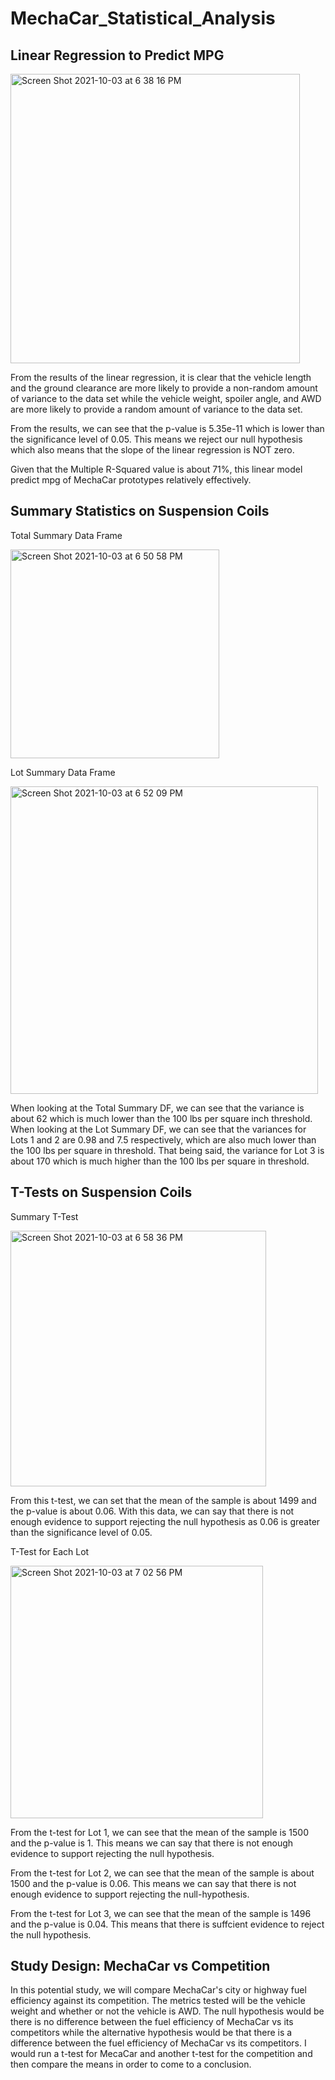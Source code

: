 # MechaCar_Statistical_Analysis

## Linear Regression to Predict MPG
<img width="463" alt="Screen Shot 2021-10-03 at 6 38 16 PM" src="https://user-images.githubusercontent.com/48080598/135775744-b89701a2-e183-4ce6-b8c4-9a5d1cd7f675.png">

From the results of the linear regression, it is clear that the vehicle length and the ground clearance are more likely to provide a non-random amount of variance to the data set while the vehicle weight, spoiler angle, and AWD are more likely to provide a random amount of variance to the data set. 

From the results, we can see that the p-value is 5.35e-11 which is lower than the significance level of 0.05. This means we reject our null hypothesis which also means that the slope of the linear regression is NOT zero. 

Given that the Multiple R-Squared value is about 71%, this linear model predict mpg of MechaCar prototypes relatively effectively.

## Summary Statistics on Suspension Coils
Total Summary Data Frame

<img width="334" alt="Screen Shot 2021-10-03 at 6 50 58 PM" src="https://user-images.githubusercontent.com/48080598/135777349-921f90eb-3bd6-48f9-99b1-ff5b88a313d3.png">

Lot Summary Data Frame

<img width="492" alt="Screen Shot 2021-10-03 at 6 52 09 PM" src="https://user-images.githubusercontent.com/48080598/135777639-1d124a43-5fa9-422a-8775-c93c617b26dc.png">

When looking at the Total Summary DF, we can see that the variance is about 62 which is much lower than the 100 lbs per square inch threshold. When looking at the Lot Summary DF, we can see that the variances for Lots 1 and 2 are 0.98 and 7.5 respectively, which are also much lower than the 100 lbs per square in threshold. That being said, the variance for Lot 3 is about 170 which is much higher than the 100 lbs per square in threshold. 

## T-Tests on Suspension Coils
Summary T-Test

<img width="409" alt="Screen Shot 2021-10-03 at 6 58 36 PM" src="https://user-images.githubusercontent.com/48080598/135777842-e534f101-55dc-4359-bfea-9b1d03f285b1.png">

From this t-test, we can set that the mean of the sample is about 1499 and the p-value is about 0.06. With this data, we can say that there is not enough evidence to support rejecting the null hypothesis as 0.06 is greater than the significance level of 0.05. 

T-Test for Each Lot

<img width="404" alt="Screen Shot 2021-10-03 at 7 02 56 PM" src="https://user-images.githubusercontent.com/48080598/135777973-8f84d13a-85bb-4fcd-be7f-a59e408c86d2.png">

From the t-test for Lot 1,  we can see that the mean of the sample is 1500 and the p-value is 1. This means we can say that there is not enough evidence to support rejecting the null hypothesis. 

From the t-test for Lot 2, we can see that the mean of the sample is about 1500 and the p-value is 0.06. This means we can say that there is not enough evidence to support rejecting the null-hypothesis. 

From the t-test for Lot 3, we can see that the mean of the sample is 1496 and the p-value is 0.04. This means that there is suffcient evidence to reject the null hypothesis. 

## Study Design: MechaCar vs Competition
 
In this potential study, we will compare MechaCar's city or highway fuel efficiency against its competition. The metrics tested will be the vehicle weight and whether or not the vehicle is AWD. The null hypothesis would be there is no difference between the fuel efficiency of MechaCar vs its competitors while the alternative hypothesis would be that there is a difference between the fuel efficiency of MechaCar vs its competitors. I would run a t-test for MecaCar and another t-test for the competition and then compare the means in order to come to a conclusion. 





